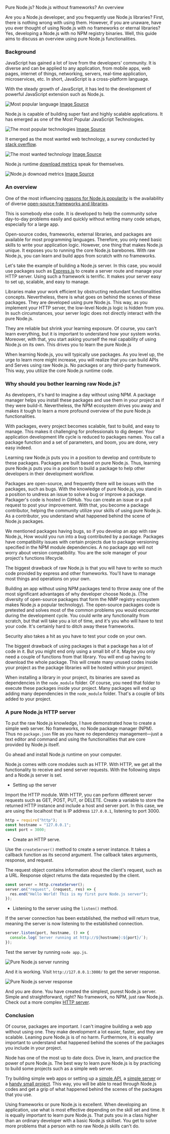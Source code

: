 Pure Node.js? Node.js without frameworks? An overview

Are you a Node.js developer, and you frequently use Node.js libraries?  First, there is nothing wrong with using them. However, if you are unaware, have you ever thought of using Node.js with no frameworks or eternal libraries? Yes, developing a Node.js with no NPM registry binaries. Well, this guide aims to discuss an overview using pure Node.js functionalities.

### Background

JavaScript has gained a lot of love from the developers' community. It is diverse and can be applied to any application, from mobile apps, web pages, internet of things, networking, servers, real-time application, microservices, etc. In short, JavaScript is a cross-platform language.

With the steady growth of JavaScript, it has led to the development of powerful JavaScript extension such as Node.js.

![Most popular language](/engineering-education/pure-node-js-no-frameworks-or-packages/most-popular-language.jpg)
[Image Source](https://insights.stackoverflow.com/survey/2020#technology-programming-scripting-and-markup-languages-all-respondents)

Node.js is capable of building super fast and highly scalable applications. It has emerged as one of the Most Popular JavaScript Technologies.

![The most popular technologies](/engineering-education/pure-node-js-no-frameworks-or-packages/popular-technologies.jpg)
[Image Source](https://insights.stackoverflow.com/survey/2020#technology-other-frameworks-libraries-and-tools-all-respondents3)

It emerged as the most wanted web technology, a survey conducted by [stack overflow](https://insights.stackoverflow.com/survey/2020).

![The most wanted technology](/engineering-education/pure-node-js-no-frameworks-or-packages/most-wanted-technology.jpg)
[Image Source](https://insights.stackoverflow.com/survey/2020#technology-most-loved-dreaded-and-wanted-other-frameworks-libraries-and-tools-wanted3)

Node.js runtime  [download metrics](https://nodejs.org/metrics/) speak for themselves.

![Node.js downoad metrics](/engineering-education/pure-node-js-no-frameworks-or-packages/node-js-downoad-metrics.jpg)
[Image Source](https://nodejs.org/metrics/)

### An overview

One of the most influencing [reasons for Node.js popularity](/engineering-education/why-node-js-is-popular/) is the availability of diverse [open-source frameworks and libraries](/engineering-education/most-useful-nodejs-packages/).

This is somebody else code. It is developed to help the community solve day-to-day problems easily and quickly without writing many code setups, especially for a large app.

Open-source codes, frameworks, external libraries, and packages are available for most programming languages. Therefore, you only need basic skills to write your application logic. However, one thing that makes Node.js unique. It exposes you to running the core Node.js barebones. With raw Node.js, you can learn and build apps from scratch with no frameworks.

Let's take the example of building a Node.js server. In this case, you would use packages such as [Express.js](https://expressjs.com/) to create a server route and manage your HTTP server. Using such a framework is terrific. It makes your server easy to set up, scalable, and easy to manage.

Libraries make your work efficient by obstructing redundant functionalities concepts. Nevertheless, there is what goes on behind the scenes of these packages. They are developed using pure Node.js. This way, as you implement your HTTP server, the low-level Node.js logic is hidden from you. In such circumstances, your server logic does not directly interact with the pure Node.js.

They are reliable but shrink your learning exposure. Of course, you can't learn everything, but it is important to understand how your system works. Moreover, with that, you start asking yourself the real capability of using Node.js on its own. This drives you to learn the pure Node.js

When learning Node.js, you will typically use packages. As you level up, the urge to learn more might increase, you will realize that you can build APIs and Serves using raw Node.js. No packages or any third-party framework. This way, you utilize the core Node.js runtime code.

### Why should you bother learning raw Node.js?

As developers, it's hard to imagine a day without using NPM. A package manager helps you install these packages and use them in your project as if they were build-it. Nevertheless, the NPM ecosystem drives you away and makes it tough to learn a more profound overview of the pure Node.js functionalities.

With packages, every project becomes scalable, fast to build, and easy to manage. This makes it challenging for professionals to dig deeper. Your application development life cycle is reduced to packages names. You call a package function and a set of parameters, and boom, you are done, very easy indeed.

Learning raw Node.js puts you in a position to develop and contribute to these packages. Packages are built based on pure Node.js. Thus, learning pure Node.js puts you in a position to build a package to help other developers in their development workflow.

Packages are open-source, and frequently there will be issues with the packages, such as bugs. With the knowledge of pure Node.js, you stand in a position to undress an issue to solve a bug or improve a package. Packager's code is hosted in GitHub. You can create an issue or a pull request to post your improvement. With that, you become a package contributor, helping the community utilize your skills of using pure Node.js. As a contributor, you understand what happened behind the scene of Node.js packages.

We mentioned packages having bugs, so if you develop an app with raw Node.js, How would you run into a bug contributed by a package. Packages have compatibility issues with certain projects due to package versioning specified in the NPM module dependencies. A no package app will not worry about version compatibility. You are the sole manager of your project's functions lifecycle.

The biggest drawback of raw Node.js is that you will have to write so much code provided by express and other frameworks. You'll have to manage most things and operations on your own.

Building an app without using NPM packages tend to throw away one of the most significant advantages of why developer choose Node.js. (The diversity of open-source packages that form the NMP registry ecosystem makes Node.js a popular technology). The open-source packages code is pretested and solves most of the common problems you would encounter during the development cycle. You could write any functionality from scratch, but that will take you a lot of time, and it's you who will have to test your code. It's certainly hard to ditch away these frameworks.

Security also takes a hit as you have to test your code on your own.

The biggest drawback of using packages is that a package has a lot of code in it. But you might end only using a small bit of it. Maybe you only need a couple of functions from that library. You will end up having to download the whole package. This will create many unused codes inside your project as the package libraries will be hosted within your project.

When installing a library in your project, its binaries are saved as dependencies in the `node_module` folder. Of course, you need that folder to execute these packages inside your project. Many packages will end up adding many dependencies in the `node_module` folder. That's a couple of bits added to your project.

### A pure Node.js HTTP server

To put the raw Node.js knowledge, I have demonstrated how to create a simple web server. No frameworks, no Node package manager (NPM). Thus no `package.json` file as you have no dependency management—just a text editor and command and using the functionalities that are core provided by Node.js itself.

Go ahead and install Node.js runtime on your computer.

Node.js comes with core modules such as HTTP. With HTTP, we get all the functionality to receive and send server requests. With the following steps and a Node.js server is set.

- Setting up the server

Import the HTTP module. With HTTP, you can perform different server requests such as GET, POST, PUT, or DELETE. Create a variable to store the returned HTTP instance and include a host and server port. In this case, we are using the localhost that is IP address `127.0.0.1`, listening to port 3000.

```js
http = require("http");
const hostname = "127.0.0.1";
const port = 3000;
```

- Create an HTTP serve.

Use the `createServer()` method to create a server instance. It takes a callback function as its second argument. The callback takes arguments, response, and request.

The request object contains information about the client's request, such as a URL. Response object returns the data requested by the client.

```js
const server = http.createServer();
server.on("request", (request, res) => {
  res.end("Hello World! This is my first pure Node.js server");
});
```

- Listening to the server using the `listen()` method.

If the server connection has been established, the method will return true, meaning the server is now listening to the established connection.

```js
server.listen(port, hostname, () => {
  console.log(`Server running at http://${hostname}:${port}/`);
});
```

Test the server by running `node app.js`.

![Pure Node.js server running](/engineering-education/pure-node-js-no-frameworks-or-packages/server-running.jpg)

And it is working. Visit `http://127.0.0.1:3000/` to get the server response.

![Pure Node.js server response](/engineering-education/pure-node-js-no-frameworks-or-packages/server-response.jpg)

And you are done. You have created the simplest, purest Node.js server. Simple and straightforward, right? No framework, no NPM, just raw Node.js. Check out a more complex [HTTP server](https://medium.com/@Venpot/my-experiment-with-a-pure-node-js-http-chat-server-and-why-i-destroyed-it-3414a0914420).

### Conclusion

Of course, packages are important. I can't imagine building a web app without using one. They make development a lot easier, faster, and they are scalable. Leaning pure Node.js is of no harm. Furthermore, it is equally important to understand what happened behind the scenes of the packages you include in your project.

Node has one of the most up to date docs. Dive in, learn, and practice the power of pure Node.js. The best way to learn pure Node.js is by practicing to build some projects such as a simple web server.

Try building simple web apps or setting up a [simple API](https://chatbotnewsdaily.com/guess-who-a-chatbot-for-face-detection-and-image-blurring-with-pure-node-js-2c3833835ea1), a [simple server](https://medium.com/@officialrahulmandal/adding-routes-and-logic-to-a-pure-node-js-server-9f995298d984) or a [handy small project](https://levelup.gitconnected.com/fruit-ninja-random-fruit-facts-api-built-with-pure-node-js-5bff9c0e62a5). This way, you will be able to read through Node.js codes and get a grip of what happened behind the scenes of the packages that you use.

Using frameworks or pure Node.js is excellent. When developing an application, use what is most effective depending on the skill set and time. It is equally important to learn pure Node.js. That puts you in a class higher than an ordinary developer with a basic Node.js skillset. You get to solve more problems that a person with no raw Node.js skills can't do.